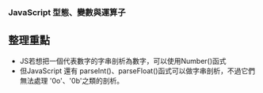 ### JavaScript 型態、變數與運算子
## 整理重點
* JS若想把一個代表數字的字串剖析為數字，可以使用Number()函式
* 但JavaScript 還有 parseInt()、parseFloat()函式可以做字串剖析，不過它們無法處理 '0o'、'0b'之類的剖析。

